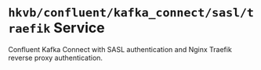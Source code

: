 # `hkvb/confluent/kafka_connect/sasl/traefik` Service

Confluent Kafka Connect with SASL authentication and Nginx Traefik reverse proxy authentication.
